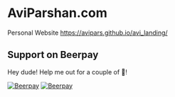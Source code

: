 # AviParshan.com
Personal Website
https://avipars.github.io/avi_landing/

## Support on Beerpay
Hey dude! Help me out for a couple of :beers:!

[![Beerpay](https://beerpay.io/avipars/avi_landing/badge.svg?style=beer-square)](https://beerpay.io/avipars/avi_landing)  [![Beerpay](https://beerpay.io/avipars/avi_landing/make-wish.svg?style=flat-square)](https://beerpay.io/avipars/avi_landing?focus=wish)